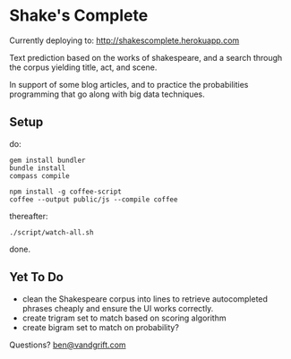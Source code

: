 Shake's Complete
================

Currently deploying to: http://shakescomplete.herokuapp.com

Text prediction based on the works of shakespeare,
and a search through the corpus yielding title,
act, and scene.

In support of some blog articles, and to practice
the probabilities programming that go along with
big data techniques.


Setup
-----

do:

    gem install bundler
    bundle install
    compass compile

    npm install -g coffee-script
    coffee --output public/js --compile coffee

thereafter:

    ./script/watch-all.sh

done.

Yet To Do
---------

* clean the Shakespeare corpus into lines to
retrieve autocompleted phrases cheaply and
ensure the UI works correctly.
* create trigram set to match based on scoring algorithm
* create bigram set to match on probability?

Questions? ben@vandgrift.com


